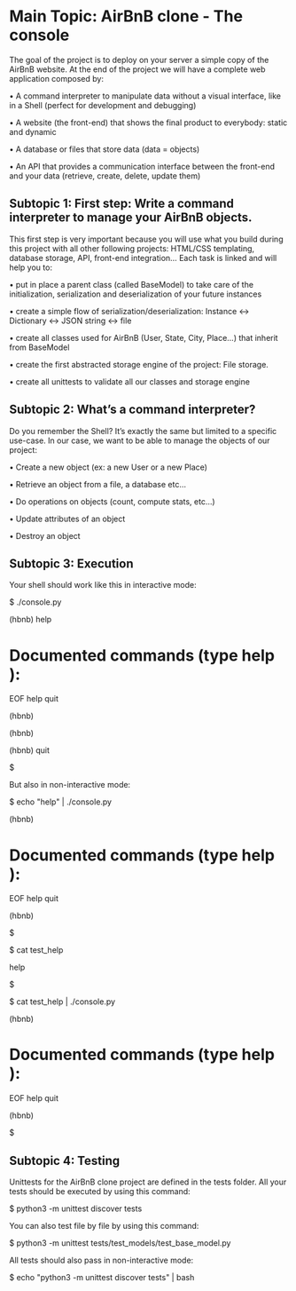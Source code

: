 # Main Topic: AirBnB clone - The console

The goal of the project is to deploy on your server a simple copy of the AirBnB website.
At the end of the project we will have a complete web application composed by:

•	A command interpreter to manipulate data without a visual interface, like in a Shell (perfect for development and debugging)

•	A website (the front-end) that shows the final product to everybody: static and dynamic

•	A database or files that store data (data = objects)

•	An API that provides a communication interface between the front-end and your data (retrieve, create, delete, update them)

## Subtopic 1: First step: Write a command interpreter to manage your AirBnB objects.

This first step is very important because you will use what you build during this project with all other following projects: HTML/CSS templating, database storage, API, front-end integration…
Each task is linked and will help you to:

•	put in place a parent class (called BaseModel) to take care of the initialization, serialization and deserialization of your future instances

•	create a simple flow of serialization/deserialization: Instance <-> Dictionary <-> JSON string <-> file

•	create all classes used for AirBnB (User, State, City, Place…) that inherit from BaseModel

•	create the first abstracted storage engine of the project: File storage.

•	create all unittests to validate all our classes and storage engine

## Subtopic 2: What’s a command interpreter?

Do you remember the Shell? It’s exactly the same but limited to a specific use-case. In our case, we want to be able to manage the objects of our project:

•	Create a new object (ex: a new User or a new Place)

•	Retrieve an object from a file, a database etc…

•	Do operations on objects (count, compute stats, etc…)

•	Update attributes of an object

•	Destroy an object

## Subtopic 3: Execution

Your shell should work like this in interactive mode:

$ ./console.py

(hbnb) help

Documented commands (type help <topic>):
========================================

EOF  help  quit

(hbnb)
 
(hbnb)

(hbnb) quit

$

But also in non-interactive mode:

$ echo "help" | ./console.py

(hbnb)

Documented commands (type help <topic>):
========================================

EOF  help  quit

(hbnb)

$

$ cat test_help

help

$

$ cat test_help | ./console.py

(hbnb)


Documented commands (type help <topic>):
========================================

EOF  help  quit

(hbnb)

$

## Subtopic 4: Testing

Unittests for the AirBnB clone  project are defined in the tests folder.
All your tests should be executed by using this command:

$ python3 -m unittest discover tests

You can also test file by file by using this command:

$ python3 -m unittest tests/test_models/test_base_model.py

All tests should also pass in non-interactive mode:

$ echo "python3 -m unittest discover tests" | bash

